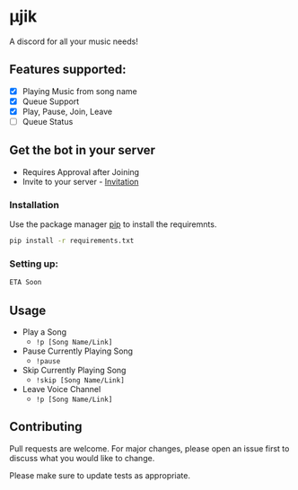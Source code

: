 # μjik

A discord for all your music needs!
## Features supported:
- [x] Playing Music from song name 
- [x] Queue Support
- [x] Play, Pause, Join, Leave
- [ ] Queue Status

## Get the bot in your server 
- Requires Approval after Joining 
- Invite to your server - [Invitation](https://discord.com/api/oauth2/authorize?client_id=888693797448478770&permissions=8&scope=bot) 

### Installation

Use the package manager [pip](https://pip.pypa.io/en/stable/) to install the requiremnts.

```bash
pip install -r requirements.txt
```
### Setting up:
```python 
ETA Soon
```
## Usage
- Play a Song
  - ```!p [Song Name/Link]```
- Pause Currently Playing Song
  - ```!pause```
- Skip Currently Playing Song
  - ```!skip [Song Name/Link]```
- Leave Voice Channel
  - ```!p [Song Name/Link]```

## Contributing
Pull requests are welcome. For major changes, please open an issue first to discuss what you would like to change.

Please make sure to update tests as appropriate.
